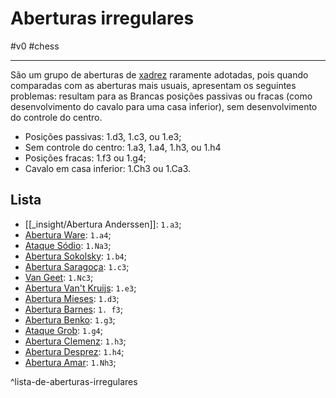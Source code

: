 # Aberturas irregulares
#v0 #chess 

---
São um grupo de aberturas de [xadrez](index/Xadrez.md) raramente adotadas, pois quando comparadas com as aberturas mais usuais, apresentam os seguintes problemas: resultam para as Brancas posições passivas ou fracas (como desenvolvimento do cavalo para uma casa inferior), sem desenvolvimento do controle do centro.

- Posições passivas: 1.d3, 1.c3, ou 1.e3;
- Sem controle do centro: 1.a3, 1.a4, 1.h3, ou 1.h4
- Posições fracas: 1.f3 ou 1.g4;
- Cavalo em casa inferior: 1.Ch3 ou 1.Ca3.
## Lista
- [[_insight/Abertura Anderssen]]: `1.a3`;
- [Abertura Ware](_insight/Abertura%20Ware.md): `1.a4`;
- [Ataque Sódio](_insight/Ataque%20Sódio.md): `1.Na3`;
- [Abertura Sokolsky](_insight/Abertura%20Sokolsky.md): `1.b4`;
- [Abertura Saragoça](_insight/Abertura%20Saragoça.md): `1.c3`;
- [Van Geet](Van%20Geet.md): `1.Nc3`;
- [Abertura Van't Kruijs](_insight/Abertura%20Van't%20Kruijs.md): `1.e3`;
- [Abertura Mieses](_insight/Abertura%20Mieses.md): `1.d3`;
- [Abertura Barnes](_insight/Abertura%20Barnes.md): `1. f3`;
- [Abertura Benko](_insight/Abertura%20Benko.md): `1.g3`;
- [Ataque Grob](_insight/Ataque%20Grob.md): `1.g4`;
- [Abertura Clemenz](_insight/Abertura%20Clemenz.md): `1.h3`;
- [Abertura Desprez](_insight/Abertura%20Desprez.md): `1.h4`;
- [Abertura Amar](_insight/Abertura%20Amar.md): `1.Nh3`;

^lista-de-aberturas-irregulares

